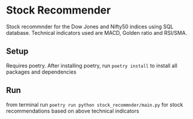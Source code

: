# Stock Recommender

Stock recommnder for the Dow Jones and Nifty50 indices using SQL database. Technical indicators used are MACD, Golden ratio and RSI/SMA. 

## Setup 
Requires poetry. After installing poetry, run
```poetry install```
to install all packages and dependencies

## Run
from terminal run 
```poetry run python stock_recommnder/main.py```
for stock recommendations based on above technical indicators

